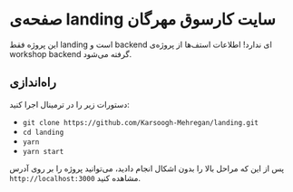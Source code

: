 # صفحه‌ی landing سایت کارسوق مهرگان
این پروژه فقط landing است و backend ای ندارد! اطلاعات استف‌ها از پروژه‌ی workshop backend گرفته می‌شود.

## راه‌اندازی
دستورات زیر را در ترمینال اجرا کنید:
- `git clone https://github.com/Karsoogh-Mehregan/landing.git`
- `cd landing`
- `yarn`
- `yarn start`

پس از این که مراحل بالا را بدون اشکال انجام دادید، می‌توانید پروژه را بر روی آدرس `http://localhost:3000` مشاهده کنید. 
